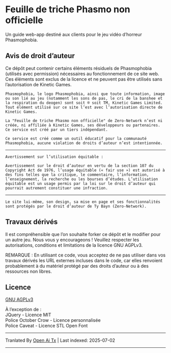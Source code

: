 # Feuille de triche Phasmo non officielle

Un guide web-app destiné aux clients pour le jeu vidéo d’horreur Phasmophobia.

## Avis de droit d’auteur

Ce dépôt peut contenir certains éléments résiduels de Phasmophobia (utilisés avec permission) nécessaires au fonctionnement de ce site web. Ces éléments sont exclus de la licence et ne peuvent pas être utilisés sans l’autorisation de Kinetic Games.

`Phasmophobia, le logo Phasmophobia, ainsi que toute information, image ou son lié au jeu (notamment les sons de pas, le cri de la banshee et la respiration du deogen) sont soit ® soit TM, Kinetic Games Limited. Tout élément utilisé sur ce site l’est avec l’autorisation directe de Kinetic Games.`

`La "Feuille de triche Phasmo non officielle" de Zero-Network n’est ni créée, ni affiliée à Kinetic Games, ses développeurs ou partenaires. Ce service est créé par un tiers indépendant.`

`Ce service est créé comme un outil éducatif pour la communauté Phasmophobia, aucune violation de droits d’auteur n’est intentionnée.`

---
`Avertissement sur l’utilisation équitable :`

`Avertissement sur le droit d’auteur en vertu de la section 107 du Copyright Act de 1976, l’usage équitable (« fair use ») est autorisé à des fins telles que la critique, le commentaire, l’information, l’enseignement, la recherche ou les bourses d’études. L’utilisation équitable est un usage permis par la loi sur le droit d’auteur qui pourrait autrement constituer une infraction.`

---
`Le site lui-même, son design, sa mise en page et ses fonctionnalités sont protégés par le droit d’auteur de Ty Bayn (Zero-Network).`

## Travaux dérivés

Il est compréhensible que l’on souhaite forker ce dépôt et le modifier pour un autre jeu. Nous vous y encourageons ! Veuillez respecter les autorisations, conditions et limitations de la licence GNU AGPLv3.

REMARQUE : En utilisant ce code, vous acceptez de ne pas utiliser dans vos travaux dérivés les URL externes incluses dans le code, car elles renvoient probablement à du matériel protégé par des droits d’auteur ou à des ressources non libres.

## Licence
[GNU AGPLv3](https://choosealicense.com/licenses/agpl-3.0/)

À l’exception de :  
JQuery - Licence MIT  
Police October Crow - Licence personnalisée  
Police Caveat - Licence STL Open Font

---

Tranlated By [Open Ai Tx](https://github.com/OpenAiTx/OpenAiTx) | Last indexed: 2025-07-02

---